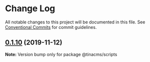 # Change Log

All notable changes to this project will be documented in this file.
See [Conventional Commits](https://conventionalcommits.org) for commit guidelines.

## [0.1.10](https://github.com/tinacms/tinacms/compare/@tinacms/scripts@0.1.6-alpha.0...@tinacms/scripts@0.1.10) (2019-11-12)

**Note:** Version bump only for package @tinacms/scripts
